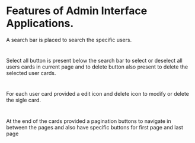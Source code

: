 # Features of Admin Interface Applications.
A search bar is placed to search the specific users.
#
Select all button is present below the search bar to select or deselect all users cards in current page and to delete button also present to delete the selected user cards.
#
For each user card provided a edit icon and delete icon to modify or delete the sigle card.
#
At the end of the cards provided a pagination buttons to navigate in between the pages and also have specific buttons for first page and last page
